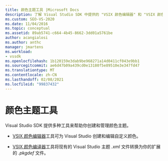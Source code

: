 ```yaml
---
title: 颜色主题工具 |Microsoft Docs
description: 了解 Visual Studio SDK 中提供的 "VSIX 颜色编辑器" 和 "VSIX 颜色编译器" 工具，以帮助你创建和管理颜色主题。
ms.custom: SEO-VS-2020
ms.date: 11/04/2016
ms.topic: conceptual
ms.assetid: 89ab5741-c664-4b45-8662-3dd01a5761be
author: acangialosi
ms.author: anthc
manager: jmartens
ms.workload:
- vssdk
ms.openlocfilehash: 1b120159e3dab9be968271a14d0411cf043e9bb1
ms.sourcegitcommit: ae6d47b09a439cd0e13180f5e89510e3e347fd47
ms.translationtype: MT
ms.contentlocale: zh-CN
ms.lasthandoff: 02/08/2021
ms.locfileid: "99837432"
---
```

# <a name="color-theme-tools"></a>颜色主题工具
Visual Studio SDK 提供多种工具来帮助你创建和管理颜色主题。

- [VSIX 颜色编辑器](../../extensibility/internals/vsix-color-editor.md)工具可为 Visual Studio 创建和编辑自定义颜色。

- [VSIX 颜色编译器](../../extensibility/internals/vsix-color-compiler.md)工具将现有的 Visual Studio 主题 *.xml* 文件转换为你的扩展的 *.pkgdef* 文件。
